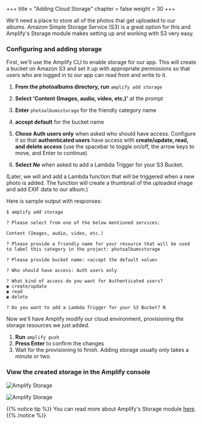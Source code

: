 +++
title = "Adding Cloud Storage"
chapter = false
weight = 30
+++

We'll need a place to store all of the photos that get uploaded to our albums. Amazon Simple Storage Service (S3) is a great option for this and Amplify's Storage module makes setting up and working with S3 very easy.

### Configuring and adding storage

First, we'll use the Amplify CLI to enable storage for our app. This will create a bucket on Amazon S3 and set it up with appropriate permissions so that users who are logged in to our app can read from and write to it. 

1. **From the photoalbums directory, run** `amplify add storage`

2. **Select 'Content (Images, audio, video, etc.)'** at the prompt

3. **Enter** `photoalbumsstorage` for the friendly category name
4. **accept default** for the bucket name

4. **Chose Auth users only** when asked who should have access. Configure it so that **authenticated users** have access with **create/update, read, and delete access** (use the spacebar to toggle on/off, the arrow keys to move, and Enter to continue).

5. **Select _No_** when asked to add a Lambda Trigger for your S3 Bucket. 

(Later, we will and add a Lambda function that will be triggered when a new photo is added. The function will create a thumbnail of the uploaded image and add EXIF data to our album.)

Here is sample output with responses:

```text
$ amplify add storage

? Please select from one of the below mentioned services:

Content (Images, audio, video, etc.)

? Please provide a friendly name for your resource that will be used to label this category in the project: photoalbumsstorage

? Please provide bucket name: <accept the default value>

? Who should have access: Auth users only

? What kind of access do you want for Authenticated users? 
◉ create/update
◉ read
◉ delete

? Do you want to add a Lambda Trigger for your S3 Bucket? N
```

Now we'll have Amplify modify our cloud environment, provisioning the storage resources we just added.

1. **Run** `amplify push` 
2. **Press Enter** to confirm the changes
3. Wait for the provisioning to finish. Adding storage usually only takes a minute or two.

### View the created storage in the Amplify console

![Amplify Storage](/images/amplify_storage.png)

![Amplify Storage](/images/amplify_storage_details.png)

{{% notice tip %}}
You can read more about Amplify's Storage module [here](https://aws-amplify.github.io/amplify-js/media/storage_guide).
{{% /notice %}}
